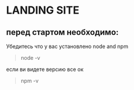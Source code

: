 # LANDING SITE

## перед стартом необходимо:
Убедитесь что у вас установлено node and npm
> node -v

если ви видете версию все ок 
> npm -v


